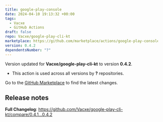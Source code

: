 ```yaml
---
title: google-play-console
date: 2024-04-10 19:13:32 +00:00
tags:
  - Vacxe
  - GitHub Actions
draft: false
repo: Vacxe/google-play-cli-kt
marketplace: https://github.com/marketplace/actions/google-play-console
version: 0.4.2
dependentsNumber: "?"
---
```



Version updated for **Vacxe/google-play-cli-kt** to version **0.4.2**.
- This action is used across all versions by **?** repositories.

Go to the [GitHub Marketplace](https://github.com/marketplace/actions/google-play-console) to find the latest changes.

## Release notes

**Full Changelog**: https://github.com/Vacxe/google-play-cli-kt/compare/0.4.1...0.4.2
